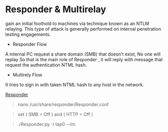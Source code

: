  # Responder & Multirelay 
 
gain an initial foothold to machines via technique known as an NTLM relaying. This type of attack is generally performed on internal penetration testing engagements.

* Responder Flow

A internal PC request a share domain (SMB) that doesn't exist, No one will replay So that is the main role of Responder , it will reply with message that request the authentication NTML hash.

* Multirely Flow

It tries to sign in with taken NTML hash to any host in the network.

[Responder](https://github.com/lgandx/Responder)

> nano /usr/share/responder/Responder.conf

> set ( SMB = Off )  and ( HTTP = Off )

> ./Responder.py -I tap0 --lm


